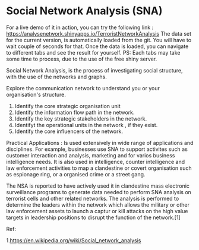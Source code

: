 # Social Network Analysis (SNA)

For a live demo of it in action, you can try the following link : https://analysenetwork.shinyapps.io/TerroristNetworkAnalysis
The data set for the current version, is automatically loaded from the git. You will have to wait couple of seconds for that. Once the data is loaded, you can navigate to different tabs and see the result for yourself. 
PS: Each tabs may take some time to process, due to the  use of the free shiny server.


Social Network Analysis, is the process of investigating social  structure, with the use of the networks and graphs.

Explore the communication network to understand  you or  your  organisation's structure.
1. Identify the core strategic organisation unit
2. Identify the information flow path in the network.
3. Identify the key strategic stakeholders in the network.
4. Identifyt the operational  units in the network , if they exist.
5. Identify the core influencers of the network.


Practical Applications : Is used extensively in wide range of applications and disciplines. For example, businesses use  SNA to support activites such as customer interaction and analysis, marketing and for varios business intelligence needs. It is also used in intelligence, counter intelligence and law enforcement activities to map a clandestine or covert organisation such as espionage ring, or a organised crime or a street gang.

The NSA is reported to have actively used it in clandestine mass electronic surveillance programs to generate data needed to perform SNA analysis on terrorist cells and other related networks. The analysis is performed to determine the leaders within the network which allows the military or other law enforcement assets to launch a captur or kill attacks on the high value targets  in leadership positions to disrupt the function of the network.[1]



Ref:

1.https://en.wikipedia.org/wiki/Social_network_analysis



